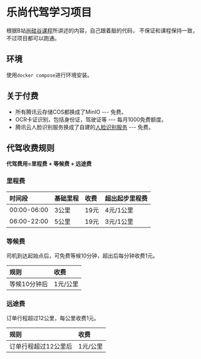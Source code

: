 # 乐尚代驾学习项目

根据B站[尚硅谷课程](https://www.bilibili.com/video/BV1nW421R7qJ)所讲述的内容，自己跟着敲的代码，
不保证和课程保持一致，不过项目都可以跑通。

## 环境

使用`docker compose`进行环境安装。

## 关于付费

* 所有腾讯云存储COS都换成了MinIO --- 免费。
* OCR卡证识别，包括身份证，驾驶证等 --- 每月1000免费额度。
* 腾讯云人脸识别服务换成了自建的[人脸识别服务](/compare-face/README.md) --- 免费。

## 代驾收费规则

**代驾费用=里程费 + 等候费 + 远途费**

### 里程费

| 时间段         | 基础里程 | 收费  | 超出起步里程费 |
|:------------|:-----|:----|:--------|
| 00:00-06:00 | 3公里  | 19元 | 4元/1公里  |
| 06:00-22:00 | 5公里  | 19元 | 3元/1公里  |

### 等候费

司机到达起始点后，可免费等候10分钟，超出后每分钟收费1元。

| 规则      | 收费    |
|:--------|:------|
| 等候10分钟后 | 1元/公里 |

### 远途费

订单行程超过12公里，每公里收费1元。

| 规则          | 收费    |
|:------------|:------|
| 订单行程超过12公里后 | 1元/公里 |